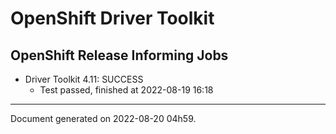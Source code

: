
OpenShift Driver Toolkit
========================

OpenShift Release Informing Jobs
--------------------------------



* Driver Toolkit 4.11: SUCCESS
  - Test passed, finished at 2022-08-19 16:18






---
Document generated on 2022-08-20 04h59.
